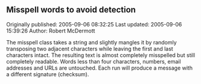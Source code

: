 ## Misspell words to avoid detection 
Originally published: 2005-09-06 08:32:25 
Last updated: 2005-09-06 15:39:26 
Author: Robert McDermott 
 
The misspell class takes a string and slightly mangles it by randomly transposing two adjacent characters while leaving the first and last characters intact. The resulting text is almost completely misspelled but still completely readable. Words less than four characters, numbers, email addresses and URLs are untouched. Each run will produce a message with a different signature (checksum).